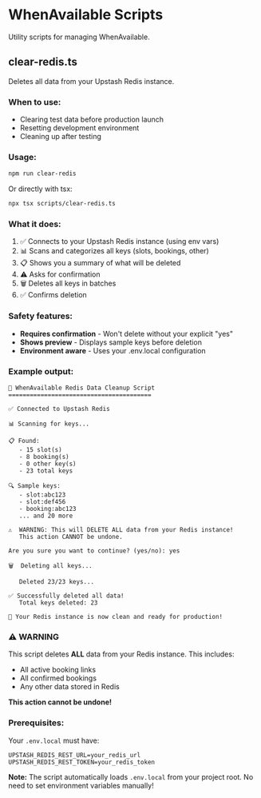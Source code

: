 # WhenAvailable Scripts

Utility scripts for managing WhenAvailable.

## clear-redis.ts

Deletes all data from your Upstash Redis instance.

### When to use:
- Clearing test data before production launch
- Resetting development environment
- Cleaning up after testing

### Usage:

```bash
npm run clear-redis
```

Or directly with tsx:

```bash
npx tsx scripts/clear-redis.ts
```

### What it does:

1. ✅ Connects to your Upstash Redis instance (using env vars)
2. 📊 Scans and categorizes all keys (slots, bookings, other)
3. 📋 Shows you a summary of what will be deleted
4. ⚠️  Asks for confirmation
5. 🗑️  Deletes all keys in batches
6. ✅ Confirms deletion

### Safety features:

- **Requires confirmation** - Won't delete without your explicit "yes"
- **Shows preview** - Displays sample keys before deletion
- **Environment aware** - Uses your .env.local configuration

### Example output:

```
🧹 WhenAvailable Redis Data Cleanup Script
========================================

✅ Connected to Upstash Redis

📊 Scanning for keys...

📋 Found:
   - 15 slot(s)
   - 8 booking(s)
   - 0 other key(s)
   - 23 total keys

🔍 Sample keys:
   - slot:abc123
   - slot:def456
   - booking:abc123
   ... and 20 more

⚠️  WARNING: This will DELETE ALL data from your Redis instance!
   This action CANNOT be undone.

Are you sure you want to continue? (yes/no): yes

🗑️  Deleting all keys...

   Deleted 23/23 keys...

✅ Successfully deleted all data!
   Total keys deleted: 23

🎉 Your Redis instance is now clean and ready for production!
```

### ⚠️ WARNING

This script deletes **ALL** data from your Redis instance. This includes:
- All active booking links
- All confirmed bookings
- Any other data stored in Redis

**This action cannot be undone!**

### Prerequisites:

Your `.env.local` must have:
```
UPSTASH_REDIS_REST_URL=your_redis_url
UPSTASH_REDIS_REST_TOKEN=your_redis_token
```

**Note:** The script automatically loads `.env.local` from your project root. No need to set environment variables manually!

